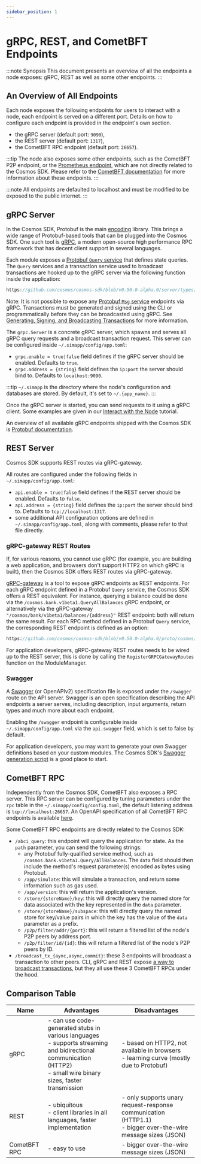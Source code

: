 ```yaml
---
sidebar_position: 1
---
```


# gRPC, REST, and CometBFT Endpoints

:::note Synopsis
This document presents an overview of all the endpoints a node exposes: gRPC, REST as well as some other endpoints.
:::

## An Overview of All Endpoints

Each node exposes the following endpoints for users to interact with a node, each endpoint is served on a different port. Details on how to configure each endpoint is provided in the endpoint's own section.

* the gRPC server (default port: `9090`),
* the REST server (default port: `1317`),
* the CometBFT RPC endpoint (default port: `26657`).

:::tip
The node also exposes some other endpoints, such as the CometBFT P2P endpoint, or the [Prometheus endpoint](https://docs.cometbft.com/v0.37/core/metrics), which are not directly related to the Cosmos SDK. Please refer to the [CometBFT documentation](https://docs.cometbft.com/v0.37/core/configuration) for more information about these endpoints.
:::

:::note
All endpoints are defaulted to localhost and must be modified to be exposed to the public internet.
:::

## gRPC Server

In the Cosmos SDK, Protobuf is the main [encoding](./05-encoding) library. This brings a wide range of Protobuf-based tools that can be plugged into the Cosmos SDK. One such tool is [gRPC](https://grpc.io), a modern open-source high performance RPC framework that has decent client support in several languages.

Each module exposes a [Protobuf `Query` service](../../build/building-modules/02-messages-and-queries.md#queries) that defines state queries. The `Query` services and a transaction service used to broadcast transactions are hooked up to the gRPC server via the following function inside the application:

```go reference
https://github.com/cosmos/cosmos-sdk/blob/v0.50.0-alpha.0/server/types/app.go#L46-L48
```

Note: It is not possible to expose any [Protobuf `Msg` service](../../build/building-modules/02-messages-and-queries.md#messages) endpoints via gRPC. Transactions must be generated and signed using the CLI or programmatically before they can be broadcasted using gRPC. See [Generating, Signing, and Broadcasting Transactions](../../user/run-node/03-txs.md) for more information.

The `grpc.Server` is a concrete gRPC server, which spawns and serves all gRPC query requests and a broadcast transaction request. This server can be configured inside `~/.simapp/config/app.toml`:

* `grpc.enable = true|false` field defines if the gRPC server should be enabled. Defaults to `true`.
* `grpc.address = {string}` field defines the `ip:port` the server should bind to. Defaults to `localhost:9090`.

:::tip
`~/.simapp` is the directory where the node's configuration and databases are stored. By default, it's set to `~/.{app_name}`.
:::

Once the gRPC server is started, you can send requests to it using a gRPC client. Some examples are given in our [Interact with the Node](../../user/run-node/02-interact-node.md#using-grpc) tutorial.

An overview of all available gRPC endpoints shipped with the Cosmos SDK is [Protobuf documentation](https://buf.build/cosmos/cosmos-sdk).

## REST Server

Cosmos SDK supports REST routes via gRPC-gateway.

All routes are configured under the following fields in `~/.simapp/config/app.toml`:

* `api.enable = true|false` field defines if the REST server should be enabled. Defaults to `false`.
* `api.address = {string}` field defines the `ip:port` the server should bind to. Defaults to `tcp://localhost:1317`.
* some additional API configuration options are defined in `~/.simapp/config/app.toml`, along with comments, please refer to that file directly.

### gRPC-gateway REST Routes

If, for various reasons, you cannot use gRPC (for example, you are building a web application, and browsers don't support HTTP2 on which gRPC is built), then the Cosmos SDK offers REST routes via gRPC-gateway.

[gRPC-gateway](https://grpc-ecosystem.github.io/grpc-gateway/) is a tool to expose gRPC endpoints as REST endpoints. For each gRPC endpoint defined in a Protobuf `Query` service, the Cosmos SDK offers a REST equivalent. For instance, querying a balance could be done via the `/cosmos.bank.v1beta1.QueryAllBalances` gRPC endpoint, or alternatively via the gRPC-gateway `"/cosmos/bank/v1beta1/balances/{address}"` REST endpoint: both will return the same result. For each RPC method defined in a Protobuf `Query` service, the corresponding REST endpoint is defined as an option:

```protobuf reference
https://github.com/cosmos/cosmos-sdk/blob/v0.50.0-alpha.0/proto/cosmos/bank/v1beta1/query.proto#L23-L30
```

For application developers, gRPC-gateway REST routes needs to be wired up to the REST server, this is done by calling the `RegisterGRPCGatewayRoutes` function on the ModuleManager.

### Swagger

A [Swagger](https://swagger.io/) (or OpenAPIv2) specification file is exposed under the `/swagger` route on the API server. Swagger is an open specification describing the API endpoints a server serves, including description, input arguments, return types and much more about each endpoint.

Enabling the `/swagger` endpoint is configurable inside `~/.simapp/config/app.toml` via the `api.swagger` field, which is set to false by default.

For application developers, you may want to generate your own Swagger definitions based on your custom modules.
The Cosmos SDK's [Swagger generation script](https://github.com/cosmos/cosmos-sdk/blob/v0.50.0-alpha.0/scripts/protoc-swagger-gen.sh) is a good place to start.

## CometBFT RPC

Independently from the Cosmos SDK, CometBFT also exposes a RPC server. This RPC server can be configured by tuning parameters under the `rpc` table in the `~/.simapp/config/config.toml`, the default listening address is `tcp://localhost:26657`. An OpenAPI specification of all CometBFT RPC endpoints is available [here](https://docs.cometbft.com/main/rpc/).

Some CometBFT RPC endpoints are directly related to the Cosmos SDK:

* `/abci_query`: this endpoint will query the application for state. As the `path` parameter, you can send the following strings:
    * any Protobuf fully-qualified service method, such as `/cosmos.bank.v1beta1.Query/AllBalances`. The `data` field should then include the method's request parameter(s) encoded as bytes using Protobuf.
    * `/app/simulate`: this will simulate a transaction, and return some information such as gas used.
    * `/app/version`: this will return the application's version.
    * `/store/{storeName}/key`: this will directly query the named store for data associated with the key represented in the `data` parameter.
    * `/store/{storeName}/subspace`: this will directly query the named store for key/value pairs in which the key has the value of the `data` parameter as a prefix.
    * `/p2p/filter/addr/{port}`: this will return a filtered list of the node's P2P peers by address port.
    * `/p2p/filter/id/{id}`: this will return a filtered list of the node's P2P peers by ID.
* `/broadcast_tx_{aync,async,commit}`: these 3 endpoints will broadcast a transaction to other peers. CLI, gRPC and REST expose [a way to broadcast transactions](./01-transactions.md#broadcasting-the-transaction), but they all use these 3 CometBFT RPCs under the hood.

## Comparison Table

| Name           | Advantages                                                                                                                                                            | Disadvantages                                                                                                 |
| -------------- | --------------------------------------------------------------------------------------------------------------------------------------------------------------------- | ------------------------------------------------------------------------------------------------------------- |
| gRPC           | - can use code-generated stubs in various languages <br /> - supports streaming and bidirectional communication (HTTP2) <br /> - small wire binary sizes, faster transmission | - based on HTTP2, not available in browsers <br /> - learning curve (mostly due to Protobuf)                      |
| REST           | - ubiquitous <br/> - client libraries in all languages, faster implementation <br />                                                                                        | - only supports unary request-response communication (HTTP1.1) <br/> - bigger over-the-wire message sizes (JSON) |
| CometBFT RPC | - easy to use                                                                                                                                                         | - bigger over-the-wire message sizes (JSON)                                                                   |
